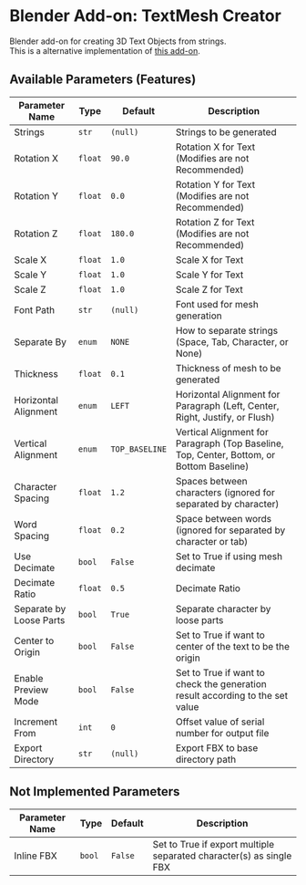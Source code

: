 # Blender Add-on: TextMesh Creator

Blender add-on for creating 3D Text Objects from strings.  
This is a alternative implementation of [this add-on](https://booth.pm/ja/items/1580053).

## Available Parameters (Features)

| Parameter Name          | Type    | Default        | Description                                                                              |
| ----------------------- | ------- | -------------- | ---------------------------------------------------------------------------------------- |
| Strings                 | `str`   | `(null)`       | Strings to be generated                                                                  |
| Rotation X              | `float` | `90.0`         | Rotation X for Text (Modifies are not Recommended)                                       |
| Rotation Y              | `float` | `0.0`          | Rotation Y for Text (Modifies are not Recommended)                                       |
| Rotation Z              | `float` | `180.0`        | Rotation Z for Text (Modifies are not Recommended)                                       |
| Scale X                 | `float` | `1.0`          | Scale X for Text                                                                         |
| Scale Y                 | `float` | `1.0`          | Scale Y for Text                                                                         |
| Scale Z                 | `float` | `1.0`          | Scale Z for Text                                                                         |
| Font Path               | `str`   | `(null)`       | Font used for mesh generation                                                            |
| Separate By             | `enum`  | `NONE`         | How to separate strings (Space, Tab, Character, or None)                                 |
| Thickness               | `float` | `0.1`          | Thickness of mesh to be generated                                                        |
| Horizontal Alignment    | `enum`  | `LEFT`         | Horizontal Alignment for Paragraph (Left, Center, Right, Justify, or Flush)              |
| Vertical Alignment      | `enum`  | `TOP_BASELINE` | Vertical Alignment for Paragraph (Top Baseline, Top, Center, Bottom, or Bottom Baseline) |
| Character Spacing       | `float` | `1.2`          | Spaces between characters (ignored for separated by character)                           |
| Word Spacing            | `float` | `0.2`          | Space between words (ignored for separated by character or tab)                          |
| Use Decimate            | `bool`  | `False`        | Set to True if using mesh decimate                                                       |
| Decimate Ratio          | `float` | `0.5`          | Decimate Ratio                                                                           |
| Separate by Loose Parts | `bool`  | `True`         | Separate character by loose parts                                                        |
| Center to Origin        | `bool`  | `False`        | Set to True if want to center of the text to be the origin                               |
| Enable Preview Mode     | `bool`  | `False`        | Set to True if want to check the generation result according to the set value            |
| Increment From          | `int`   | `0`            | Offset value of serial number for output file                                            |
| Export Directory        | `str`   | `(null)`       | Export FBX to base directory path                                                        |

## Not Implemented Parameters

| Parameter Name | Type   | Default | Description                                                         |
| -------------- | ------ | ------- | ------------------------------------------------------------------- |
| Inline FBX     | `bool` | `False` | Set to True if export multiple separated character(s) as single FBX |
